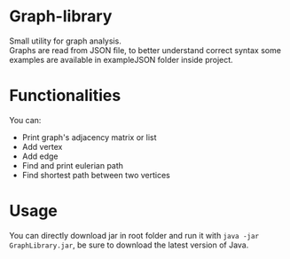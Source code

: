 # Graph-library
Small utility for graph analysis.  
Graphs are read from JSON file, to better understand correct syntax some examples are available in exampleJSON folder inside project.   

# Functionalities
You can:
- Print graph's adjacency matrix or list
- Add vertex
- Add edge
- Find and print eulerian path
- Find shortest path between two vertices

# Usage
You can directly download jar in root folder and run it with `java -jar GraphLibrary.jar`, be sure to download the latest version of Java.
